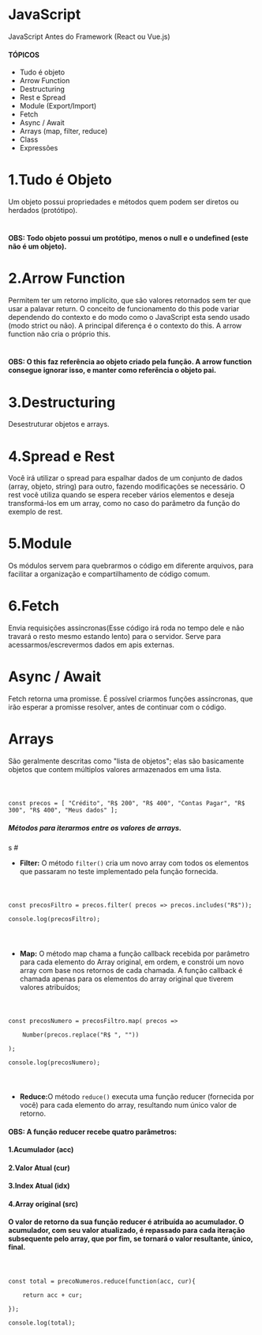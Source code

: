 # JavaScript
JavaScript Antes do Framework (React ou Vue.js)

#### TÓPICOS

<ul>
    <li>Tudo é objeto</li>
    <li>Arrow Function</li>
    <li>Destructuring</li>
    <li>Rest e Spread</li>
    <li>Module (Export/Import)</li>
    <li>Fetch</li>
    <li>Async / Await</li>
    <li>Arrays (map, filter, reduce)</li>
    <li>Class</li>
    <li>Expressões</li>
</ul>

#

# 1.Tudo é Objeto
Um objeto possui propriedades e métodos quem podem ser diretos ou herdados (protótipo).

#
#### OBS: Todo objeto possui um protótipo, menos o null e o undefined (este não é um objeto).
#

# 2.Arrow Function
Permitem ter um retorno implícito, que são valores retornados sem ter que usar a palavar return. O conceito de funcionamento do this pode variar dependendo do contexto e do modo como o JavaScript esta sendo usado (modo strict ou não).
A principal diferença é o contexto do this. A arrow function não cria o próprio this.

#
#### OBS: O this faz referência ao objeto criado pela função. A arrow function consegue ignorar isso, e manter como referência o objeto pai.

#

# 3.Destructuring
Desestruturar objetos e arrays.

#

# 4.Spread e Rest
Você irá utilizar o spread para espalhar dados de um conjunto de dados (array, objeto, string) para outro, fazendo modificações se necessário. O rest você utiliza quando se espera receber vários elementos e deseja transformá-los em um array, como no caso do parâmetro da função do exemplo de rest.
#

# 5.Module
Os módulos servem para quebrarmos o código em diferente arquivos, para facilitar a organização e compartilhamento de código comum.

#

# 6.Fetch
Envia requisições assíncronas(Esse código irá roda no tempo dele e não travará o resto mesmo estando lento) para o servidor. Serve para acessarmos/escrevermos dados em apis externas.

#
# Async / Await
Fetch retorna uma promisse. É possível criarmos funções assíncronas, que irão esperar a promisse resolver, antes de continuar com o código.

#
# Arrays 
São geralmente descritas como "lista de objetos"; elas são basicamente objetos que contem múltiplos valores armazenados em uma lista.
#
<code>
const precos = [ "Crédito", "R$ 200", "R$ 400", "Contas Pagar", "R$ 300", "R$ 400", "Meus dados" ];
</code>

<h5>Métodos para iterarmos entre os valores de arrays.</h5>
s
#

<ul>
<li><strong>Filter:</strong> O método <code>filter()</code> cria um novo array com todos os elementos que passaram no teste implementado pela função fornecida. </li>
</ul>

#

<code>
const precosFiltro = precos.filter( precos => precos.includes("R$"));<br>
console.log(precosFiltro);

</code>

#

<ul>
<li><strong>Map:</strong> O método map chama a função callback recebida por parâmetro para cada elemento do Array original, em ordem, e constrói um novo array com base nos retornos de cada chamada. A função callback é chamada apenas para os elementos do array original que tiverem valores atribuídos;</li>
</ul>

#

<code>
const precosNumero = precosFiltro.map( precos => <br>
    Number(precos.replace("R$ ", ""))<br>
);<br>
console.log(precosNumero);

</code>

#

<ul>
<li><strong>Reduce:</strong>O método <code>reduce()</code> executa uma função reducer (fornecida por você) para cada elemento do array, resultando num único valor de retorno.
</li>
</ul>

#### OBS: A função reducer recebe quatro parâmetros:
#### 1.Acumulador (acc)
#### 2.Valor Atual (cur)
#### 3.Index Atual (idx)
#### 4.Array original (src)
#### O valor de retorno da sua função reducer é atribuída ao acumulador. O acumulador, com seu valor atualizado, é repassado para cada iteração subsequente pelo array, que por fim, se tornará o valor resultante, único, final.

#

<code>
const total = precoNumeros.reduce(function(acc, cur){<br>
    return acc + cur;<br>
});<br>
console.log(total);

</code>
